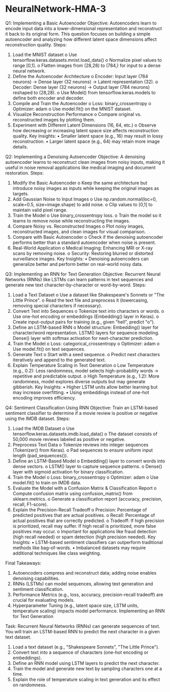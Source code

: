 # NeuralNetwork-HMA-3

Q1: Implementing a Basic Autoencoder
Objective:
Autoencoders learn to encode input data into a lower-dimensional representation and reconstruct it back to its original form. This question focuses on building a simple autoencoder and analyzing how different latent space dimensions affect reconstruction quality.
Steps:
1.	Load the MNIST dataset
o	Use tensorflow.keras.datasets.mnist.load_data()
o	Normalize pixel values to range [0,1].
o	Flatten images from (28,28) to (784,) for input to a dense neural network.
2.	Define the Autoencoder Architecture
o	Encoder: Input layer (784 neurons) → Dense layer (32 neurons) → Latent representation (32).
o	Decoder: Dense layer (32 neurons) → Output layer (784 neurons) reshaped to (28,28).
o	Use Model() from tensorflow.keras.models to define both encoder and decoder.
3.	Compile and Train the Autoencoder
o	Loss: binary_crossentropy
o	Optimizer: adam
o	Use model.fit() on the MNIST dataset.
4.	Visualize Reconstruction Performance
o	Compare original vs. reconstructed images by plotting them.
5.	Experiment with Different Latent Dimensions (16, 64, etc.)
o	Observe how decreasing or increasing latent space size affects reconstruction quality.
Key Insights:
•	Smaller latent space (e.g., 16) may result in lossy reconstruction.
•	Larger latent space (e.g., 64) may retain more image details.

Q2: Implementing a Denoising Autoencoder
Objective:
A denoising autoencoder learns to reconstruct clean images from noisy inputs, making it useful in noise removal applications like medical imaging and document restoration.
Steps:
1.	Modify the Basic Autoencoder
o	Keep the same architecture but introduce noisy images as inputs while keeping the original images as targets.
2.	Add Gaussian Noise to Input Images
o	Use np.random.normal(loc=0, scale=0.5, size=image.shape) to add noise.
o	Clip values to [0,1] to maintain valid pixel range.
3.	Train the Model
o	Use binary_crossentropy loss.
o	Train the model so it learns to remove noise while reconstructing the images.
4.	Compare Noisy vs. Reconstructed Images
o	Plot noisy images, reconstructed images, and clean images for visual comparison.
5.	Compare with Basic Autoencoder
o	Check if the denoising autoencoder performs better than a standard autoencoder when noise is present.
6.	Real-World Application
o	Medical Imaging: Enhancing MRI or X-ray scans by removing noise.
o	Security: Restoring blurred or distorted surveillance images.
Key Insights:
•	Denoising autoencoders can generalize better and perform better on real-world noisy data.



Q3: Implementing an RNN for Text Generation
Objective:
Recurrent Neural Networks (RNNs) like LSTMs can learn patterns in text sequences and generate new text character-by-character or word-by-word.
Steps:
1.	Load a Text Dataset
o	Use a dataset like Shakespeare's Sonnets or "The Little Prince".
o	Read the text file and preprocess it (lowercasing, removing special characters if necessary).
2.	Convert Text into Sequences
o	Tokenize text into characters or words.
o	Use one-hot encoding or embeddings (Embedding() layer in Keras).
o	Create input-output pairs for training (e.g., given "hell", predict "o").
3.	Define an LSTM-based RNN
o	Model structure:
	Embedding() layer for character/word representation.
 LSTM() layers for sequence modeling.
	Dense() layer with softmax activation for next-character prediction.
4.	Train the Model
o	Loss: categorical_crossentropy
o	Optimizer: adam
o	Use model.fit() on text sequences.
5.	Generate Text
o	Start with a seed sequence.
o	Predict next characters iteratively and append to the generated text.
6.	Explain Temperature Scaling in Text Generation
o	Low Temperature (e.g., 0.2): Less randomness, model selects high-probability words → repetitive and predictable output.
o	High Temperature (e.g., 1.2): More randomness, model explores diverse outputs but may generate gibberish.
Key Insights:
•	Higher LSTM units allow better learning but may increase overfitting.
•	Using embeddings instead of one-hot encoding improves efficiency.




Q4: Sentiment Classification Using RNN
Objective:
Train an LSTM-based sentiment classifier to determine if a movie review is positive or negative using the IMDB dataset.
Steps:
1.	Load the IMDB Dataset
o	Use tensorflow.keras.datasets.imdb.load_data()
o	The dataset consists of 50,000 movie reviews labeled as positive or negative.
2.	Preprocess Text Data
o	Tokenize reviews into integer sequences (Tokenizer() from Keras).
o	Pad sequences to ensure uniform input length (pad_sequences()).
3.	Define an LSTM-Based Model
o	Embedding() layer to convert words into dense vectors.
o	LSTM() layer to capture sequence patterns.
o	Dense() layer with sigmoid activation for binary classification.
4.	Train the Model
o	Loss: binary_crossentropy
o	Optimizer: adam
o	Use model.fit() to train on IMDB data.
5.	Evaluate the Model with a Confusion Matrix & Classification Report
o	Compute confusion matrix using confusion_matrix() from sklearn.metrics.
o	Generate a classification report (accuracy, precision, recall, F1-score).
6.	Explain the Precision-Recall Tradeoff
o	Precision: Percentage of predicted positives that are actual positives.
o	Recall: Percentage of actual positives that are correctly predicted.
o	Tradeoff:
	If high precision is prioritized, recall may suffer.
	If high recall is prioritized, more false positives may occur.
o	Important for applications like fraud detection (high recall needed) or spam detection (high precision needed).
Key Insights:
•	LSTM-based sentiment classifiers can outperform traditional methods like bag-of-words.
•	Imbalanced datasets may require additional techniques like class weighting.
 
Final Takeaways:
1.	Autoencoders compress and reconstruct data; adding noise enables denoising capabilities.
2.	RNNs (LSTMs) can model sequences, allowing text generation and sentiment classification.
3.	Performance Metrics (e.g., loss, accuracy, precision-recall tradeoff) are crucial for evaluating models.
4.	Hyperparameter Tuning (e.g., latent space size, LSTM units, temperature scaling) impacts model performance.
Implementing an RNN for Text Generation

Task: Recurrent Neural Networks (RNNs) can generate sequences of text. You will train an LSTM-based RNN to predict the next character in a given text dataset.

1.	Load a text dataset (e.g., "Shakespeare Sonnets", "The Little Prince").
2.	Convert text into a sequence of characters (one-hot encoding or embeddings).
3.	Define an RNN model using LSTM layers to predict the next character.
4.	Train the model and generate new text by sampling characters one at a time.
5.	Explain the role of temperature scaling in text generation and its effect on randomness.








